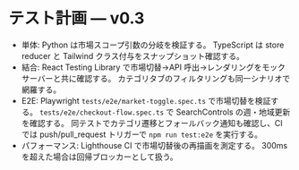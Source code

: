 # テスト計画 — v0.3

- 単体: Python は市場スコープ引数の分岐を検証する。
  TypeScript は store reducer と Tailwind クラス付与をスナップショット確認する。
- 結合: React Testing Library で市場切替→API 呼出→レンダリングをモックサーバーと共に確認する。
  カテゴリタブのフィルタリングも同一シナリオで網羅する。
- E2E: Playwright `tests/e2e/market-toggle.spec.ts` で市場切替を検証する。
  `tests/e2e/checkout-flow.spec.ts` で SearchControls の週・地域更新を確認する。
  同テストでカテゴリ遷移とフォールバック通知も確認し、CI では push/pull_request トリガーで
  `npm run test:e2e` を実行する。
- パフォーマンス: Lighthouse CI で市場切替後の再描画を測定する。
  300ms を超えた場合は回帰ブロッカーとして扱う。
